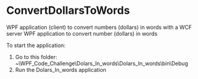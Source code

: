 # ConvertDollarsToWords
WPF application (client) to convert numbers (dollars) in words with a WCF server
WPF application to convert number (dollars) in words

To start the application:

1) Go to this folder: ~\WPF_Code_Challenge\Dolars_In_words\Dolars_In_words\bin\Debug 
2) Run the Dolars_In_words application
